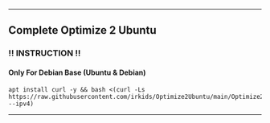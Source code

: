 ---------------------------------------------------------------------------------------------------------------------------------------
## Complete Optimize 2 Ubuntu

###  ‼️ INSTRUCTION ‼️

#### Only For Debian Base (Ubuntu & Debian)
   
```
apt install curl -y && bash <(curl -Ls https://raw.githubusercontent.com/irkids/Optimize2Ubuntu/main/Optimize2Ubuntu.sh --ipv4)
```

---------------------------------------------------------------------------------------------------------------------------------------
